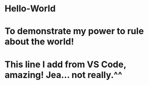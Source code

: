 # Hello-World
# To demonstrate my power to rule about the world!
# This line I add from VS Code, amazing! Jea... not really.^^
